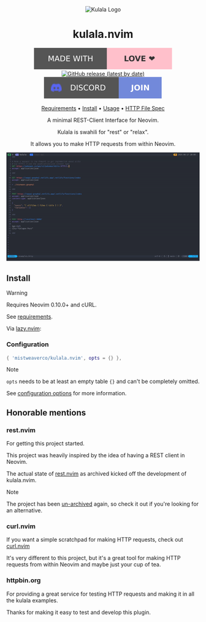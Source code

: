 <div align="center">

![Kulala Logo](logo.svg)

# kulala.nvim

[![Made with love](assets/badge-made-with-love.svg)](https://github.com/mistweaverco/kulala.nvim/graphs/contributors)
[![GitHub release (latest by date)](https://img.shields.io/github/v/release/mistweaverco/kulala.nvim?style=for-the-badge)](https://github.com/mistweaverco/kulala.nvim/releases/latest)
[![Discord](assets/badge-discord.svg)](https://discord.gg/QyVQmfY4Rt)

[Requirements](https://kulala.mwco.app/docs/getting-started/requirements) • [Install](#install) • [Usage](https://kulala.mwco.app/docs/usage/) • [HTTP File Spec](https://kulala.mwco.app/docs/usage/http-file-spec)

<p></p>

A minimal REST-Client Interface for Neovim.

Kulala is swahili for "rest" or "relax".

It allows you to make HTTP requests from within Neovim.

<p></p>

![demo](./assets/demo.gif)

<p></p>

</div>

## Install

> [!WARNING]
> Requires Neovim 0.10.0+ and cURL.
>
> See [requirements](https://kulala.mwco.app/docs/getting-started/requirements).

Via [lazy.nvim](https://github.com/folke/lazy.nvim):

### Configuration

```lua
{ 'mistweaverco/kulala.nvim', opts = {} },
```
> [!NOTE]
> `opts` needs to be at least an empty table `{}` and can't be completely omitted.

See [configuration options](https://kulala.mwco.app/docs/getting-started/configuration-options) for more information.

## Honorable mentions

### rest.nvim

For getting this project started.

This project was heavily inspired by the idea of having a REST client in Neovim.

The actual state of [rest.nvim](https://github.com/rest-nvim/rest.nvim)
as archived kicked off the development of kulala.nvim.

> [!NOTE]
> The project has been [un-archived][restnvim-unarchived-post] again,
> so check it out if you're looking for an alternative.

### curl.nvim

If you want a simple scratchpad for making HTTP requests,
check out [curl.nvim](https://github.com/oysandvik94/curl.nvim)

It's very different to this project, but it's a great tool for making
HTTP requests from within Neovim and maybe just your cup of tea.

### httpbin.org

For providing a great service for testing HTTP requests and
making it in all the kulala examples.

Thanks for making it easy to test and develop this plugin.

[restnvim-unarchived-post]: https://github.com/rest-nvim/rest.nvim/issues/398#issue-2442747909
